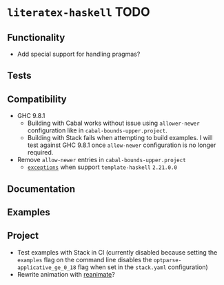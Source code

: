 # `literatex-haskell` TODO

## Functionality

* Add special support for handling pragmas?

## Tests

## Compatibility

* GHC 9.8.1
    * Building with Cabal works without issue using `allower-newer`
      configuration like in `cabal-bounds-upper.project`.
    * Building with Stack fails when attempting to build examples.  I will
      test against GHC 9.8.1 once `allow-newer` configuration is no longer
      required.
* Remove `allow-newer` entries in `cabal-bounds-upper.project`
    * [`exceptions`](https://hackage.haskell.org/package/exceptions)
      when support `template-haskell` `2.21.0.0`

## Documentation

## Examples

## Project

* Test examples with Stack in CI (currently disabled because setting the
  `examples` flag on the command line disables the
  `optparse-applicative_ge_0_18` flag when set in the `stack.yaml`
  configuration)
* Rewrite animation with [reanimate](https://github.com/reanimate/reanimate)?
